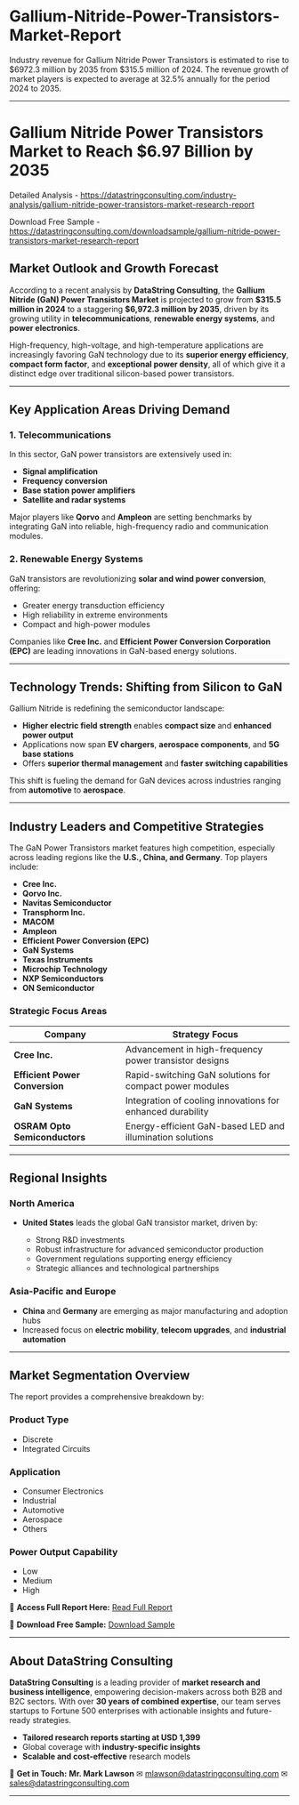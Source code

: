 # Gallium-Nitride-Power-Transistors-Market-Report

Industry revenue for Gallium Nitride Power Transistors is estimated to rise to $6972.3 million by 2035 from $315.5 million of 2024. The revenue growth of market players is expected to average at 32.5% annually for the period 2024 to 2035.

---

# **Gallium Nitride Power Transistors Market to Reach \$6.97 Billion by 2035**

Detailed Analysis - https://datastringconsulting.com/industry-analysis/gallium-nitride-power-transistors-market-research-report

Download Free Sample - https://datastringconsulting.com/downloadsample/gallium-nitride-power-transistors-market-research-report

## **Market Outlook and Growth Forecast**

According to a recent analysis by **DataString Consulting**, the **Gallium Nitride (GaN) Power Transistors Market** is projected to grow from **\$315.5 million in 2024** to a staggering **\$6,972.3 million by 2035**, driven by its growing utility in **telecommunications**, **renewable energy systems**, and **power electronics**.

High-frequency, high-voltage, and high-temperature applications are increasingly favoring GaN technology due to its **superior energy efficiency**, **compact form factor**, and **exceptional power density**, all of which give it a distinct edge over traditional silicon-based power transistors.

---

## **Key Application Areas Driving Demand**

### **1. Telecommunications**

In this sector, GaN power transistors are extensively used in:

* **Signal amplification**
* **Frequency conversion**
* **Base station power amplifiers**
* **Satellite and radar systems**

Major players like **Qorvo** and **Ampleon** are setting benchmarks by integrating GaN into reliable, high-frequency radio and communication modules.

### **2. Renewable Energy Systems**

GaN transistors are revolutionizing **solar and wind power conversion**, offering:

* Greater energy transduction efficiency
* High reliability in extreme environments
* Compact and high-power modules

Companies like **Cree Inc.** and **Efficient Power Conversion Corporation (EPC)** are leading innovations in GaN-based energy solutions.

---

## **Technology Trends: Shifting from Silicon to GaN**

Gallium Nitride is redefining the semiconductor landscape:

* **Higher electric field strength** enables **compact size** and **enhanced power output**
* Applications now span **EV chargers**, **aerospace components**, and **5G base stations**
* Offers **superior thermal management** and **faster switching capabilities**

This shift is fueling the demand for GaN devices across industries ranging from **automotive** to **aerospace**.

---

## **Industry Leaders and Competitive Strategies**

The GaN Power Transistors market features high competition, especially across leading regions like the **U.S., China, and Germany**. Top players include:

* **Cree Inc.**
* **Qorvo Inc.**
* **Navitas Semiconductor**
* **Transphorm Inc.**
* **MACOM**
* **Ampleon**
* **Efficient Power Conversion (EPC)**
* **GaN Systems**
* **Texas Instruments**
* **Microchip Technology**
* **NXP Semiconductors**
* **ON Semiconductor**

### **Strategic Focus Areas**

| Company                        | Strategy Focus                                             |
| ------------------------------ | ---------------------------------------------------------- |
| **Cree Inc.**                  | Advancement in high-frequency power transistor designs     |
| **Efficient Power Conversion** | Rapid-switching GaN solutions for compact power modules    |
| **GaN Systems**                | Integration of cooling innovations for enhanced durability |
| **OSRAM Opto Semiconductors**  | Energy-efficient GaN-based LED and illumination solutions  |

---

## **Regional Insights**

### **North America**

* **United States** leads the global GaN transistor market, driven by:

  * Strong R\&D investments
  * Robust infrastructure for advanced semiconductor production
  * Government regulations supporting energy efficiency
  * Strategic alliances and technological partnerships

### **Asia-Pacific and Europe**

* **China** and **Germany** are emerging as major manufacturing and adoption hubs
* Increased focus on **electric mobility**, **telecom upgrades**, and **industrial automation**

---

## **Market Segmentation Overview**

The report provides a comprehensive breakdown by:

### **Product Type**

* Discrete
* Integrated Circuits

### **Application**

* Consumer Electronics
* Industrial
* Automotive
* Aerospace
* Others

### **Power Output Capability**

* Low
* Medium
* High

📘 **Access Full Report Here:**
[Read Full Report](https://datastringconsulting.com/industry-analysis/gallium-nitride-power-transistors-market-research-report)

📄 **Download Free Sample:**
[Download Sample](https://datastringconsulting.com/downloadsample/gallium-nitride-power-transistors-market-research-report)

---

## **About DataString Consulting**

**DataString Consulting** is a leading provider of **market research and business intelligence**, empowering decision-makers across both B2B and B2C sectors. With over **30 years of combined expertise**, our team serves startups to Fortune 500 enterprises with actionable insights and future-ready strategies.

* **Tailored research reports starting at USD 1,399**
* Global coverage with **industry-specific insights**
* **Scalable and cost-effective** research models

📩 **Get in Touch:**
**Mr. Mark Lawson**
✉ [mlawson@datastringconsulting.com](mailto:mlawson@datastringconsulting.com)
✉ [sales@datastringconsulting.com](mailto:sales@datastringconsulting.com)

---
